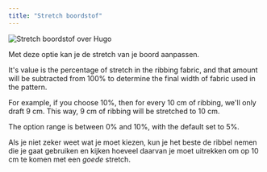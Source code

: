 ```yaml
---
title: "Stretch boordstof"
---
```


![Stretch boordstof over Hugo](./ribbingstretch.svg)

Met deze optie kan je de stretch van je boord aanpassen.

It's value is the percentage of stretch in the ribbing fabric, and that amount will be subtracted from 100% to determine the final width of fabric used in the pattern.

For example, if you choose 10%, then for every 10 cm of ribbing, we'll only draft 9 cm. This way, 9 cm of ribbing will be stretched to 10 cm.

The option range is between 0% and 10%, with the default set to 5%.

<Note>

Als je niet zeker weet wat je moet kiezen, kun je het beste de ribbel nemen die je gaat gebruiken en kijken hoeveel daarvan
je moet uitrekken om op 10 cm te komen met een _goede_ stretch.

</Note>




